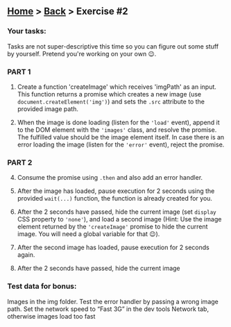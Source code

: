 ## [Home](../../../README.md) > [Back](../lesson.md) > Exercise #2

### Your tasks:

Tasks are not super-descriptive this time so you can figure out some stuff by yourself. Pretend you're working on your own 😉.

### PART 1

1. Create a function 'createImage' which receives 'imgPath' as an input. This function returns a promise which creates a new image (use `document.createElement('img')`) and sets the `.src` attribute to the provided image path.

2. When the image is done loading (listen for the `'load'` event), append it to the DOM element with the `'images'` class, and resolve the promise. The fulfilled value should be the image element itself. In case there is an error loading the image (listen for the `'error'` event), reject the promise.

### PART 2

4. Consume the promise using `.then` and also add an error handler.

5. After the image has loaded, pause execution for 2 seconds using the provided `wait(...)` function, the function is already created for you.

6. After the 2 seconds have passed, hide the current image (set `display` CSS property to `'none'`), and load a second image (Hint: Use the image element returned by the `'createImage'` promise to hide the current image. You will need a global variable for that 😉).

7. After the second image has loaded, pause execution for 2 seconds again.

8. After the 2 seconds have passed, hide the current image

### Test data for bonus:

Images in the img folder. Test the error handler by passing a wrong image path. Set the network speed to “Fast 3G” in the dev tools Network tab, otherwise images load too fast
